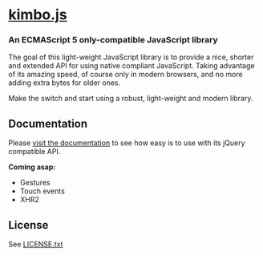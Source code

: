 # [kimbo.js](http://kimbojs.com)

### An ECMAScript 5 only-compatible JavaScript library

The goal of this light-weight JavaScript library is to provide a nice, shorter and extended API for using native compliant JavaScript. 
Taking advantage of its amazing speed, of course only in modern browsers, and no more adding extra bytes for older ones.

Make the switch and start using a robust, light-weight and modern library.

## Documentation
Please [visit the documentation](http://api.kimbojs.com) to see how easy is to use with its jQuery compatible API.

**Coming asap:**
- Gestures
- Touch events
- XHR2

## License
See [LICENSE.txt](https://raw.github.com/dciccale/kimbo.js/master/LICENSE.txt)
